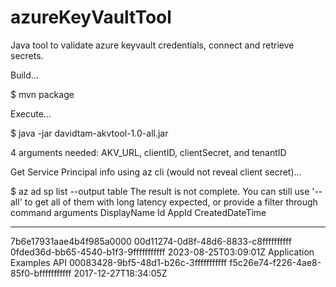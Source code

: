 # azureKeyVaultTool

Java tool to validate azure keyvault credentials, connect and retrieve secrets.

Build...

$ mvn package

Execute...

$ java -jar davidtam-akvtool-1.0-all.jar

4 arguments needed:  AKV_URL, clientID, clientSecret, and tenantID

Get Service Principal info using az cli (would not reveal client secret)...

$ az ad sp list --output table
The result is not complete. You can still use '--all' to get all of them with long latency expected, or provide a filter through command arguments
DisplayName                                                            Id                                    AppId                                 CreatedDateTime
---------------------------------------------------------------------  ------------------------------------  ------------------------------------  --------------------
7b6e17931aae4b4f985a0000                                               00d11274-0d8f-48d6-8833-c8ffffffffff  0fded36d-bb65-4540-b1f3-9fffffffffff  2023-08-25T03:09:01Z
Application Examples API                                               00083428-9bf5-48d1-b26c-3fffffffffff  f5c26e74-f226-4ae8-85f0-bfffffffffff  2017-12-27T18:34:05Z
